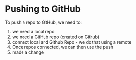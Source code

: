 # Pushing to GitHub

To push a repo to GitHub, we need to:

1. we need a local repo
2. we need a GitHub repo (created on Github)
3. connect local and Github Repo - we do that using a remote
4. Once repos connected, we can then use the push 
5. made a change
